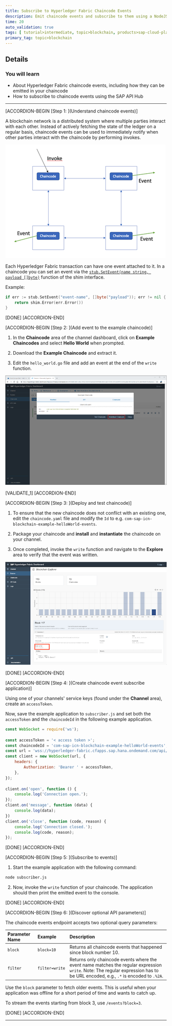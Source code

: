 ```yaml
---
title: Subscribe to Hyperledger Fabric Chaincode Events
description: Emit chaincode events and subscribe to them using a NodeJS application.
time: 20
auto_validation: true
tags: [ tutorial>intermediate, topic>blockchain, products>sap-cloud-platform, topic>cloud]
primary_tag: topic>blockchain
---
```


## Details
### You will learn
  - About Hyperledger Fabric chaincode events, including how they can be emitted in your chaincode
  - How to subscribe to chaincode events using the SAP API Hub

---

[ACCORDION-BEGIN [Step 1: ](Understand chaincode events)]

A blockchain network is a distributed system where multiple parties interact with each other. Instead of actively fetching the state of the ledger on a regular basis, chaincode events can be used to immediately notify when other parties interact with the chaincode by performing invokes.

![Image depicting chaincode event overview](01--Event-Overview.png)

Each Hyperledger Fabric transaction can have one event attached to it. In a chaincode you can set an event via the [`stub.SetEvent(name string, payload []byte)`](https://godoc.org/github.com/hyperledger/fabric/core/chaincode/shim#ChaincodeStub.SetEvent) function of the shim interface.

Example:
```Go
if err := stub.SetEvent("event-name", []byte("payload")); err != nil {
    return shim.Error(err.Error())
}
```

[DONE]
[ACCORDION-END]

[ACCORDION-BEGIN [Step 2: ](Add event to the example chaincode)]

  1. In the **Chaincode** area of the channel dashboard, click on **Example Chaincodes** and select **Hello World** when prompted.

  2. Download the **Example Chaincode** and extract it.

  3. Edit the `hello_world.go` file and add an event at the end of the `write` function.

![Image depicting chaincode download](02--Chaincode-Download.png)

[VALIDATE_1]
[ACCORDION-END]


[ACCORDION-BEGIN [Step 3: ](Deploy and test chaincode)]

  1. To ensure that the new chaincode does not conflict with an existing one, edit the `chaincode.yaml` file and modify the `Id` to e.g. `com-sap-icn-blockchain-example-helloWorld-events`.

  2. Package your chaincode and **install** and **instantiate** the chaincode on your channel.

  3. Once completed, invoke the `write` function and navigate to the **Explore** area to verify that the event was written.

![Image depicting explore area with chaincode event](03--Explore-Event.png)

[DONE]
[ACCORDION-END]

[ACCORDION-BEGIN [Step 4: ](Create chaincode event subscribe application)]

Using one of your channels' service keys (found under the **Channel** area), create an `accessToken`.

Now, save the example application to `subscriber.js` and set both the `accessToken` and the `chaincodeId` in the following example application.

```JavaScript
const WebSocket = require('ws');

const accessToken = '< access token >';
const chaincodeId = 'com-sap-icn-blockchain-example-helloWorld-events'; // chaincode with events
const url = 'wss://hyperledger-fabric.cfapps.sap.hana.ondemand.com/api/v1/chaincodes/' + chaincodeId + '/events';
const client = new WebSocket(url, {
    headers: {
        Authorization: 'Bearer ' + accessToken,
    },
});

client.on('open', function () {
    console.log('Connection open.');
});
client.on('message', function (data) {
    console.log(data);
})
client.on('close', function (code, reason) {
    console.log('Connection closed.');
    console.log(code, reason);
});
```

[DONE]
[ACCORDION-END]

[ACCORDION-BEGIN [Step 5: ](Subscribe to events)]

  1. Start the example application with the following command:
```Bash
node subscriber.js
```

  2. Now, invoke the `write` function of your chaincode. The application should then print the emitted event to the console.

[DONE]
[ACCORDION-END]

[ACCORDION-BEGIN [Step 6: ](Discover optional API parameters)]

The chaincode events endpoint accepts two optional query parameters:

|  Parameter Name | Example         | Description
|  :------------- | :-------------- | :-----------
|  `block`        | `block=10`      | Returns all chaincode events that happened since block number 10.
|  `filter`       | `filter=write`  | Returns only chaincode events where the event name matches the regular expression `write`. Note: The regular expression has to be URL encoded, e.g., `.*` is encoded to `.%2A`.

Use the `block` parameter to fetch older events. This is useful when your application was offline for a short period of time and wants to catch up.

To stream the events starting from block 3, use `/events?block=3`.

[DONE]
[ACCORDION-END]

---
